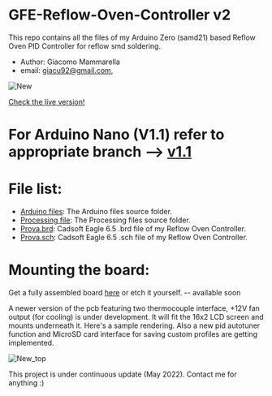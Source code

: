 # GFE-Reflow-Oven-Controller v2
This repo contains all the files of my Arduino Zero (samd21) based Reflow Oven PID Controller for reflow smd soldering.

* Author: Giacomo Mammarella
* email: giacu92@gmail.com,

![New](https://iili.io/WwUWf2.png)

[Check the live version!](https://a360.co/3yNSDE0)

# For Arduino Nano (V1.1) refer to appropriate branch --> [v1.1](https://github.com/giacu92/Arduino-Reflow-Oven-Controller/tree/v1.1)

# File list:
* [Arduino files](https://github.com/giacu92/Reflow-Oven-Controller/tree/master/GFE_Reflow_Oven_Controller): The Arduino files source folder.
* [Processing file](https://github.com/giacu92/Reflow-Oven-Controller/tree/master/Processing/Reflow_oven_serial_controller): The Processing files source folder.
* [Prova.brd](https://github.com/giacu92/GFE-Reflow-Oven-Controller/blob/master/Prova.brd): Cadsoft Eagle 6.5 .brd file of my Reflow Oven Controller. 
* [Prova.sch](https://github.com/giacu92/GFE-Reflow-Oven-Controller/blob/master/Prova.sch): Cadsoft Eagle 6.5 .sch file of my Reflow Oven Controller.

# Mounting the board:
Get a fully assembled board [here](http://giacu92.bigcartel.com/product/reflow-oven-controller-board-v1-1) or etch it yourself. -- available soon

A newer version of the pcb featuring two thermocouple interface, +12V fan output (for cooling) is under development. It will fit the 16x2 LCD screen and mounts underneath it. Here's a sample rendering. Also a new pid autotuner function and MicroSD card interface for saving custom profiles are getting implemented.

![New_top](https://iili.io/WwUZzJ.png)

This project is under continuous update (May 2022). Contact me for anything :)
